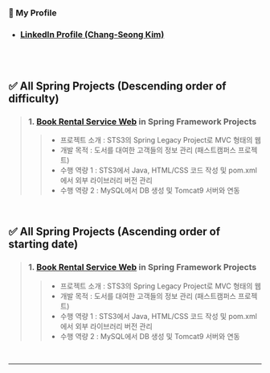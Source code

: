 <!-- Introduction -->
### 🎁 My Profile
- ### [LinkedIn Profile (Chang-Seong Kim)](https://www.linkedin.com/in/chang-seong-kim-7826142a0/)

<br>
<br>

<!-- Contents -->
## ✅ All Spring Projects (Descending order of difficulty)
> ### 1. [Book Rental Service Web](https://github.com/Kim-src/Spring/tree/main/1.%20Spring%20Framework/Book%20Rental%20Service%20Web) in Spring Framework Projects
>> - 프로젝트 소개 : STS3의 Spring Legacy Project로 MVC 형태의 웹
>> - 개발 목적 : 도서를 대여한 고객들의 정보 관리 (패스트캠퍼스 프로젝트)
>> - 수행 역량 1 : STS3에서 Java, HTML/CSS 코드 작성 및 pom.xml에서 외부 라이브러리 버전 관리
>> - 수행 역량 2 : MySQL에서 DB 생성 및 Tomcat9 서버와 연동

<br>

## ✅ All Spring Projects (Ascending order of starting date)
> ### 1. [Book Rental Service Web](https://github.com/Kim-src/Spring/tree/main/1.%20Spring%20Framework/Book%20Rental%20Service%20Web) in Spring Framework Projects
>> - 프로젝트 소개 : STS3의 Spring Legacy Project로 MVC 형태의 웹
>> - 개발 목적 : 도서를 대여한 고객들의 정보 관리 (패스트캠퍼스 프로젝트)
>> - 수행 역량 1 : STS3에서 Java, HTML/CSS 코드 작성 및 pom.xml에서 외부 라이브러리 버전 관리
>> - 수행 역량 2 : MySQL에서 DB 생성 및 Tomcat9 서버와 연동

<br>

***

<br>
<br>
<br>
